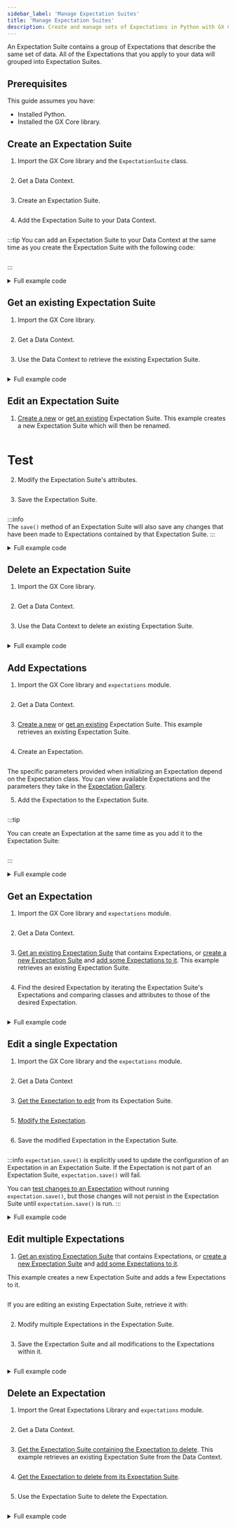 ```yaml
---
sidebar_label: 'Manage Expectation Suites'
title: 'Manage Expectation Suites'
description: Create and manage sets of Expectations in Python with GX Core.
---
```


An Expectation Suite contains a group of Expectations that describe the same set of data.  All of the Expectations that you apply to your data will grouped into Expectation Suites.

## Prerequisites

This guide assumes you have:

- Installed Python.
- Installed the GX Core library.

## Create an Expectation Suite

1. Import the GX Core library and the `ExpectationSuite` class.
  ```python name="tests/integration/docusaurus/core/expectation_suite/create_an_expectation_suite.py imports"
  ```

2. Get a Data Context.
  ```python name="tests/integration/docusaurus/core/expectation_suite/create_an_expectation_suite.py get_context"
  ```

3. Create an Expectation Suite.
  ```python name="tests/integration/docusaurus/core/expectation_suite/create_an_expectation_suite.py create Expectation Suite"
  ```

4. Add the Expectation Suite to your Data Context.
  ```python name="tests/integration/docusaurus/core/expectation_suite/create_an_expectation_suite.py add snippet to Data Context"
  ```

:::tip
You can add an Expectation Suite to your Data Context at the same time as you create the Expectation Suite with the following code:
```python name="tests/integration/docusaurus/core/expectation_suite/create_an_expectation_suite.py create and add Expectation Suite to Data Context"
```
:::

<details><summary>Full example code</summary>
<p>

```python name="tests/integration/docusaurus/core/expectation_suite/create_an_expectation_suite.py full example code"
```

</p>
</details>

## Get an existing Expectation Suite

1. Import the GX Core library.
  ```python name="tests/integration/docusaurus/core/expectation_suite/get_an_expectation_suite.py imports"
  ```

2. Get a Data Context.
  ```python name="tests/integration/docusaurus/core/expectation_suite/get_an_expectation_suite.py get_context"
  ```

3. Use the Data Context to retrieve the existing Expectation Suite.
  ```python name="tests/integration/docusaurus/core/expectation_suite/get_an_expectation_suite.py create Expectation Suite"
  ```

<details><summary>Full example code</summary>
<p>

```python name="tests/integration/docusaurus/core/expectation_suite/get_an_expectation_suite.py full example code"
```

</p>
</details>

## Edit an Expectation Suite
1. [Create a new](#create-a-new-expectation-suite) or [get an existing](#get-an-existing-expectation-suite) Expectation Suite.  This example creates a new Expectation Suite which will then be renamed.
  ```python name="tests/integration/docusaurus/core/expectation_suite/edit_an_expectation_suite.py create expectation suite"
  ```

# Test

2. Modify the Expectation Suite's attributes.
  ```python name="tests/integration/docusaurus/core/expectation_suite/edit_a_single_expectation.py edit attribute"
  ```

3. Save the Expectation Suite.
  ```python name="tests/integration/docusaurus/core/expectation_suite/edit_an_expectation_suite.py save the Expectation"
  ```

  :::info  
  The `save()` method of an Expectation Suite will also save any changes that have been made to Expectations contained by that Expectation Suite.
  :::

<details><summary>Full example code</summary>
<p>

```python name="tests/integration/docusaurus/core/expectation_suite/edit_an_expectation_suite.py full example code"
```

</p>
</details>

## Delete an Expectation Suite

1. Import the GX Core library.
  ```python name="tests/integration/docusaurus/core/expectation_suite/delete_an_expectation_suite.py imports"
  ```

2. Get a Data Context.
  ```python name="tests/integration/docusaurus/core/expectation_suite/delete_an_expectation_suite.py get_context"
  ```

3. Use the Data Context to delete an existing Expectation Suite.
  ```python name="tests/integration/docusaurus/core/expectation_suite/delete_an_expectation_suite.py delete Expectation Suite"
  ```

<details><summary>Full example code</summary>
<p>

```python name="tests/integration/docusaurus/core/expectation_suite/delete_an_expectation_suite.py full example code"
```

</p>
</details>

## Add Expectations

1. Import the GX Core library and `expectations` module.

  ```python name="tests/integration/docusaurus/core/expectation_suite/add_expectations_to_an_expectation_suite.py imports"
  ```

2. Get a Data Context.

  ```python name="tests/integration/docusaurus/core/expectation_suite/add_expectations_to_an_expectation_suite.py get_context"
  ```

3. [Create a new](#create-a-new-expectation-suite) or [get an existing](#get-an-existing-expectation-suite) Expectation Suite.  This example retrieves an existing Expectation Suite.

  ```python name="tests/integration/docusaurus/core/expectation_suite/add_expectations_to_an_expectation_suite.py get_suite"
  ```

4. Create an Expectation.

  ```python name="tests/integration/docusaurus/core/expectation_suite/add_expectations_to_an_expectation_suite.py create an Expectation"
  ```

  The specific parameters provided when initializing an Expectation depend on the Expectation class.  You can view available Expectations and the parameters they take in the [Expectation Gallery](https://greatexpectations.io/expectations).


5. Add the Expectation to the Expectation Suite.
  ```python name="tests/integration/docusaurus/core/expectation_suite/add_expectations_to_an_expectation_suite.py add an Expectation to an Expectation Suite"
  ```
  :::tip 
  
  You can create an Expectation at the same time as you add it to the Expectation Suite:

  ```python name="tests/integration/docusaurus/core/expectation_suite/add_expectations_to_an_expectation_suite.py create and add an Expectation"
  ```
  
  :::

<details><summary>Full example code</summary>
<p>

```python name="tests/integration/docusaurus/core/expectation_suite/add_expectations_to_an_expectation_suite.py full example code"
```

</p>
</details>

## Get an Expectation

1. Import the GX Core library and `expectations` module.

  ```python name="tests/integration/docusaurus/core/expectation_suite/get_a_specific_expectation_from_an_expectation_suite.py imports"
  ```

2. Get a Data Context.

  ```python name="tests/integration/docusaurus/core/expectation_suite/get_a_specific_expectation_from_an_expectation_suite.py get_context"
  ```

3. [Get an existing Expectation Suite](get-an-existing-expectation-suite) that contains Expectations, or [create a new Expectation Suite](#create-a-new-expectation-suite) and [add some Expectations to it](#add-expectations-to-an-expectation-suite).  This example retrieves an existing Expectation Suite.
  ```python name="tests/integration/docusaurus/core/expectation_suite/get_a_specific_expectation_from_an_expectation_suite.py retrieve Expectation Suite"
  ```

4. Find the desired Expectation by iterating the Expectation Suite's Expectations and comparing classes and attributes to those of the desired Expectation.
  ```python name="tests/integration/docusaurus/core/expectation_suite/get_a_specific_expectation_from_an_expectation_suite.py retrieve expectation"
  ```

<details><summary>Full example code</summary>
<p>

```python name="tests/integration/docusaurus/core/expectation_suite/get_a_specific_expectation_from_an_expectation_suite.py full example code"
```

</p>
</details>

## Edit a single Expectation

1. Import the GX Core library and the `expectations` module.
  ```python name="tests/integration/docusaurus/core/expectation_suite/get_a_specific_expectation_from_an_expectation_suite.py imports"
  ```

2. Get a Data Context
  ```python name="tests/integration/docusaurus/core/expectation_suite/edit_a_single_expectation.py get data context"
  ```

3. [Get the Expectation to edit](#get-a-specific-expectation-from-an-expectation-suite) from its Expectation Suite.
  ```python name="tests/integration/docusaurus/core/expectation_suite/edit_a_single_expectation.py get expectation to edit"
  ```

5. [Modify the Expectation](/core/expectations/manage_expectations#modify-an-expectation).
  ```python name="tests/integration/docusaurus/core/expectation_suite/edit_a_single_expectation.py edit attribute"
  ```

6. Save the modified Expectation in the Expectation Suite.
  ```python name="tests/integration/docusaurus/core/expectation_suite/edit_a_single_expectation.py save the Expectation"
  ```
  :::info
  `expectation.save()` is explicitly used to update the configuration of an Expectation in an Expectation Suite.  If the Expectation is not part of an Expectation Suite, `expectation.save()` will fail.
  
  You can [test changes to an Expectation](/core/expectations/manage_expectations#test-an-expectation) without running `expectation.save()`, but those changes will not persist in the Expectation Suite until `expectation.save()` is run.
  :::

<details><summary>Full example code</summary>
<p>

```python name="tests/integration/docusaurus/core/expectation_suite/edit_a_single_expectation.py full example code"
```

</p>
</details>

## Edit multiple Expectations

1. [Get an existing Expectation Suite](#get-an-existing-expectation-suite) that contains Expectations, or [create a new Expectation Suite](#create-a-new-expectation-suite) and [add some Expectations to it](#add-expectations-to-an-expectation-suite). 

  This example creates a new Expectation Suite and adds a few Expectations to it.
  ```python name="tests/integration/docusaurus/core/expectation_suite/edit_all_expectations_in_an_expectation_suite.py create and populate Expectation Suite"
  ```

  If you are editing an existing Expectation Suite, retrieve it with:
  ```python name="tests/integration/docusaurus/core/expectation_suite/edit_all_expectations_in_an_expectation_suite.py get Expectation Suite"
  ```

2. Modify multiple Expectations in the Expectation Suite.
  ```python name="tests/integration/docusaurus/core/expectation_suite/edit_all_expectations_in_an_expectation_suite.py modify Expectations"
  ```

3. Save the Expectation Suite and all modifications to the Expectations within it.
  ```python name="tests/integration/docusaurus/core/expectation_suite/edit_all_expectations_in_an_expectation_suite.py save Expectation Suite"
  ```

<details><summary>Full example code</summary>
<p>

```python name="tests/integration/docusaurus/core/expectation_suite/edit_all_expectations_in_an_expectation_suite.py full example code"
```

</p>
</details>

## Delete an Expectation

1. Import the Great Expectations Library and `expectations` module.
  ```python name="tests/integration/docusaurus/core/expectation_suite/delete_an_expectation_in_an_expectation_suite.py imports"
  ```

2. Get a Data Context.
  ```python name="tests/integration/docusaurus/core/expectation_suite/delete_an_expectation_in_an_expectation_suite.py get context"
  ```

3. [Get the Expectation Suite containing the Expectation to delete](#get-an-existing-expectation-suite).  This example retrieves an existing Expectation Suite from the Data Context.
  ```python name="tests/integration/docusaurus/core/expectation_suite/delete_an_expectation_in_an_expectation_suite.py get Expectation Suite"
  ```

4. [Get the Expectation to delete from its Expectation Suite](#get-a-specific-expectation-from-an-expectation-suite).
  ```python name="tests/integration/docusaurus/core/expectation_suite/delete_an_expectation_in_an_expectation_suite.py get Expectation"
  ```

5. Use the Expectation Suite to delete the Expectation.
  ```python name="tests/integration/docusaurus/core/expectation_suite/delete_an_expectation_in_an_expectation_suite.py delete the Expectation"
  ```

<details><summary>Full example code</summary>
<p>

```python name="tests/integration/docusaurus/core/expectation_suite/delete_an_expectation_in_an_expectation_suite.py full example code"
```

</p>
</details>